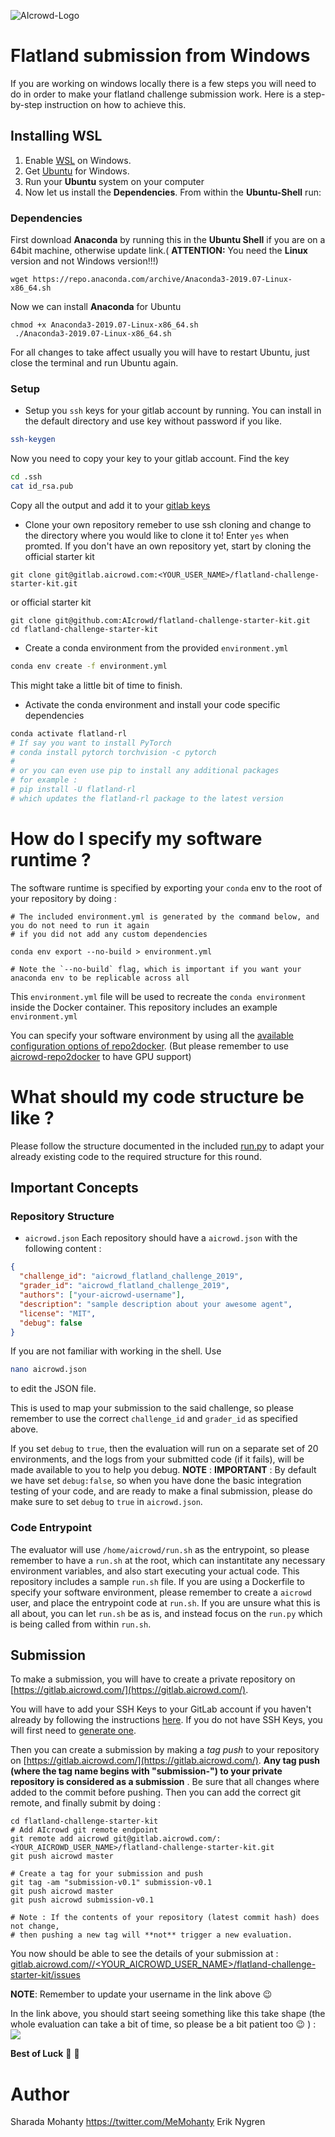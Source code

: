 ![AIcrowd-Logo](https://raw.githubusercontent.com/AIcrowd/AIcrowd/master/app/assets/images/misc/aicrowd-horizontal.png)

# Flatland submission from Windows
If you are working on windows locally there is a few steps you will need to do in order to make your flatland challenge submission work. Here is a step-by-step instruction on how to achieve this.

## Installing WSL

1. Enable [WSL](https://docs.microsoft.com/en-us/windows/wsl/install-win10) on Windows.
2. Get [Ubuntu](https://www.microsoft.com/en-us/p/ubuntu/9nblggh4msv6?SilentAuth=1&wa=wsignin1.0&activetab=pivot:overviewtab) for Windows.
3. Run your **Ubuntu** system on your computer
4. Now let us install the **Dependencies**. From within the **Ubuntu-Shell** run:

### Dependencies

First download **Anaconda**  by running this in the **Ubuntu Shell** if you are on a 64bit machine, otherwise update link.( **ATTENTION:** You need the **Linux** version and not Windows version!!!)

```
wget https://repo.anaconda.com/archive/Anaconda3-2019.07-Linux-x86_64.sh 
```

Now we can install **Anaconda** for Ubuntu

```
chmod +x Anaconda3-2019.07-Linux-x86_64.sh 
 ./Anaconda3-2019.07-Linux-x86_64.sh 
```

For all changes to take affect usually you will have to restart Ubuntu, just close the terminal and run Ubuntu again.

### Setup
* Setup you `ssh` keys for your gitlab account by running. You can install in the default directory and use key without password if you like.

```sh
ssh-keygen
```

Now you need to copy your key to your gitlab account. Find the key 

```sh
cd .ssh
cat id_rsa.pub
```
Copy all the output and add it to your [gitlab keys](https://gitlab.aicrowd.com/profile/keys)

* Clone your own repository remeber to use ssh cloning and change to the directory where you would like to clone it to! Enter `yes` when promted. If you don't have an own repository yet, start by cloning the official starter kit

```
git clone git@gitlab.aicrowd.com:<YOUR_USER_NAME>/flatland-challenge-starter-kit.git
```

or official starter kit

```
git clone git@github.com:AIcrowd/flatland-challenge-starter-kit.git
cd flatland-challenge-starter-kit
```

* Create a conda environment from the provided `environment.yml`

```sh
conda env create -f environment.yml
```

This might take a little bit of time to finish.

* Activate the conda environment and install your code specific dependencies

```sh
conda activate flatland-rl
# If say you want to install PyTorch
# conda install pytorch torchvision -c pytorch
#
# or you can even use pip to install any additional packages
# for example : 
# pip install -U flatland-rl
# which updates the flatland-rl package to the latest version
```

# How do I specify my software runtime ?

The software runtime is specified by exporting your `conda` env to the root
of your repository by doing :

```
# The included environment.yml is generated by the command below, and you do not need to run it again
# if you did not add any custom dependencies

conda env export --no-build > environment.yml

# Note the `--no-build` flag, which is important if you want your anaconda env to be replicable across all
```

This `environment.yml` file will be used to recreate the `conda environment` inside the Docker container.
This repository includes an example `environment.yml`

You can specify your software environment by using all the [available configuration options of repo2docker](https://repo2docker.readthedocs.io/en/latest/config_files.html). (But please remember to use [aicrowd-repo2docker](https://pypi.org/project/aicrowd-repo2docker/) to have GPU support)


# What should my code structure be like ?

Please follow the structure documented in the included [run.py](https://github.com/AIcrowd/flatland-challenge-starter-kit/blob/master/run.py) to adapt
your already existing code to the required structure for this round.

## Important Concepts

### Repository Structure

- `aicrowd.json`
  Each repository should have a `aicrowd.json` with the following content :

```json
{
  "challenge_id": "aicrowd_flatland_challenge_2019",
  "grader_id": "aicrowd_flatland_challenge_2019",
  "authors": ["your-aicrowd-username"],
  "description": "sample description about your awesome agent",
  "license": "MIT",
  "debug": false
}
```

If you are not familiar with working in the shell. Use 

```sh
nano aicrowd.json
```

to edit the JSON file.

This is used to map your submission to the said challenge, so please remember to use the correct `challenge_id` and `grader_id` as specified above.

If you set `debug` to `true`, then the evaluation will run on a separate set of 20 environments, and the logs from your submitted code (if it fails), will be made available to you to help you debug.
**NOTE** : **IMPORTANT** : By default we have set `debug:false`, so when you have done the basic integration testing of your code, and are ready to make a final submission, please do make sure to set `debug` to `true` in `aicrowd.json`.

### Code Entrypoint

The evaluator will use `/home/aicrowd/run.sh` as the entrypoint, so please remember to have a `run.sh` at the root, which can instantitate any necessary environment variables, and also start executing your actual code. This repository includes a sample `run.sh` file.
If you are using a Dockerfile to specify your software environment, please remember to create a `aicrowd` user, and place the entrypoint code at `run.sh`.
If you are unsure what this is all about, you can let `run.sh` be as is, and instead focus on the `run.py` which is being called from within `run.sh`.

## Submission

To make a submission, you will have to create a private repository on [https://gitlab.aicrowd.com/](https://gitlab.aicrowd.com/).

You will have to add your SSH Keys to your GitLab account if you haven't already by following the instructions [here](https://docs.gitlab.com/ee/gitlab-basics/create-your-ssh-keys.html).
If you do not have SSH Keys, you will first need to [generate one](https://docs.gitlab.com/ee/ssh/README.html#generating-a-new-ssh-key-pair).

Then you can create a submission by making a _tag push_ to your repository on [https://gitlab.aicrowd.com/](https://gitlab.aicrowd.com/).
**Any tag push (where the tag name begins with "submission-") to your private repository is considered as a submission** . Be sure that all changes where added to the commit before pushing.
Then you can add the correct git remote, and finally submit by doing :

```
cd flatland-challenge-starter-kit
# Add AIcrowd git remote endpoint
git remote add aicrowd git@gitlab.aicrowd.com/:<YOUR_AICROWD_USER_NAME>/flatland-challenge-starter-kit.git
git push aicrowd master

# Create a tag for your submission and push
git tag -am "submission-v0.1" submission-v0.1
git push aicrowd master
git push aicrowd submission-v0.1

# Note : If the contents of your repository (latest commit hash) does not change,
# then pushing a new tag will **not** trigger a new evaluation.
```

You now should be able to see the details of your submission at :
[gitlab.aicrowd.com//<YOUR_AICROWD_USER_NAME>/flatland-challenge-starter-kit/issues](gitlab.aicrowd.com//<YOUR_AICROWD_USER_NAME>/flatland-challenge-starter-kit/issues)

**NOTE**: Remember to update your username in the link above :wink:

In the link above, you should start seeing something like this take shape (the whole evaluation can take a bit of time, so please be a bit patient too :wink: ) :
![](https://i.imgur.com/4HWf1jU.png)

**Best of Luck** :tada: :tada:

# Author

Sharada Mohanty <https://twitter.com/MeMohanty>
Erik Nygren
